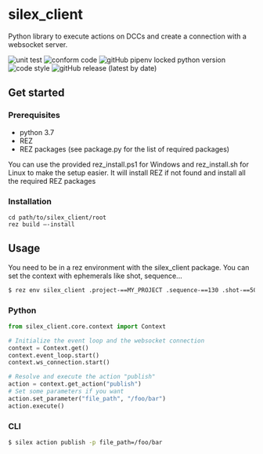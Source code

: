 # silex_client
Python library to execute actions on DCCs and create a connection with a websocket server.

![unit test](https://github.com/ArtFXDev/silex_client/actions/workflows/unittest.yml/badge.svg)
![conform code](https://github.com/ArtFXDev/silex_client/actions/workflows/conform.yml/badge.svg)
![gitHub pipenv locked python version](https://img.shields.io/github/pipenv/locked/python-version/ArtFXDev/silex_client)
![code style](https://img.shields.io/badge/code%20formatter-yapf-blue)
![gitHub release (latest by date)](https://img.shields.io/github/v/release/ArtFXDev/silex_client)

## Get started

### Prerequisites

- python 3.7
- REZ
- REZ packages (see package.py for the list of required packages)

You can use the provided rez_install.ps1 for Windows and rez_install.sh for Linux to make the setup easier. It will install REZ if not found and install all the required REZ packages

### Installation
```
cd path/to/silex_client/root
rez build —-install
```

## Usage

You need to be in a rez environment with the silex_client package. You can set the context with ephemerals like shot, sequence...

```bash
$ rez env silex_client .project-==MY_PROJECT .sequence-==130 .shot-==50
```


### Python

```python
from silex_client.core.context import Context

# Initialize the event loop and the websocket connection
context = Context.get()
context.event_loop.start()
context.ws_connection.start()

# Resolve and execute the action "publish"
action = context.get_action("publish")
# Set some parameters if you want
action.set_parameter("file_path", "/foo/bar")
action.execute()
```

### CLI

```bash
$ silex action publish -p file_path=/foo/bar
```

